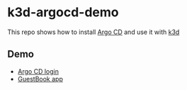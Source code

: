 # k3d-argocd-demo

This repo shows how to install [Argo CD](https://argoproj.io/) and use it with [k3d](https://github.com/rancher/k3d)

## Demo
- [Argo CD login](https://argocd.k3d.local:8080/)
- [GuestBook app](http://guestbook.localhost:8080/)
